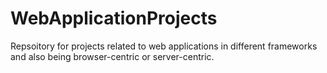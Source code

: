 # WebApplicationProjects

Repsoitory for projects related to web applications in different frameworks and also being browser-centric or server-centric.
